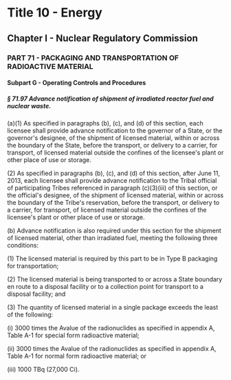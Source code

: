 
# Title 10 - Energy
## Chapter I - Nuclear Regulatory Commission
### PART 71 - PACKAGING AND TRANSPORTATION OF RADIOACTIVE MATERIAL
#### Subpart G - Operating Controls and Procedures
##### § 71.97 Advance notification of shipment of irradiated reactor fuel and nuclear waste.

(a)(1) As specified in paragraphs (b), (c), and (d) of this section, each licensee shall provide advance notification to the governor of a State, or the governor's designee, of the shipment of licensed material, within or across the boundary of the State, before the transport, or delivery to a carrier, for transport, of licensed material outside the confines of the licensee's plant or other place of use or storage.

(2) As specified in paragraphs (b), (c), and (d) of this section, after June 11, 2013, each licensee shall provide advance notification to the Tribal official of participating Tribes referenced in paragraph (c)(3)(iii) of this section, or the official's designee, of the shipment of licensed material, within or across the boundary of the Tribe's reservation, before the transport, or delivery to a carrier, for transport, of licensed material outside the confines of the licensee's plant or other place of use or storage.

(b) Advance notification is also required under this section for the shipment of licensed material, other than irradiated fuel, meeting the following three conditions:

(1) The licensed material is required by this part to be in Type B packaging for transportation;

(2) The licensed material is being transported to or across a State boundary en route to a disposal facility or to a collection point for transport to a disposal facility; and

(3) The quantity of licensed material in a single package exceeds the least of the following:

(i) 3000 times the Avalue of the radionuclides as specified in appendix A, Table A-1 for special form radioactive material;

(ii) 3000 times the Avalue of the radionuclides as specified in appendix A, Table A-1 for normal form radioactive material; or

(iii) 1000 TBq (27,000 Ci).
